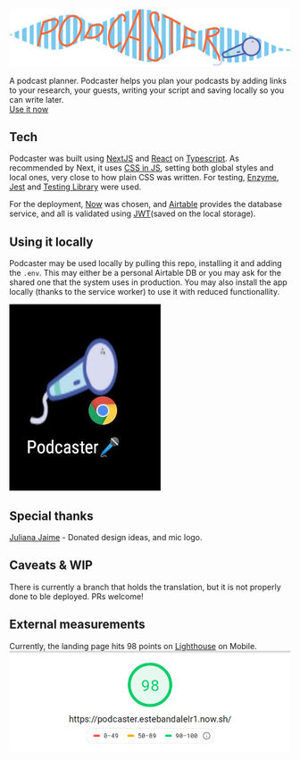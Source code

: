 ![Podcaster](./public/podcaster.png)


A podcast planner.
Podcaster helps you plan your podcasts by adding links to your research, your guests, writing your script and saving locally so you can write later.  
[Use it now](https://podcaster.estebandalelr1.now.sh)

## Tech
Podcaster was built using [NextJS](https://nextjs.org/) and [React](https://reactjs.org/) on [Typescript](https://www.typescriptlang.org/). As recommended by Next, it uses [CSS in JS](https://cssinjs.org/), setting both global styles and local ones, very close to how plain CSS was written. For testing, [Enzyme](https://airbnb.io/enzyme/), [Jest](https://jestjs.io/) and [Testing Library](https://testing-library.com/) were used. 

For the deployment, [Now](https://zeit.co/) was chosen, and [Airtable](https://airtable.com/) provides the database service, and all is validated using [JWT](https://airtable.com/)(saved on the local storage).

 ## Using it locally
 Podcaster may be used locally by pulling this repo, installing it and adding the ```.env```. This may either be a personal Airtable DB or you may ask for the shared one that the system uses in production. 
 You may also install the app locally (thanks to the service worker) to use it with reduced functionallity. 

 ![localapp](./public/desktop.jpeg)

 ## Special thanks
 [Juliana Jaime](https://github.com/PeppermintNDaisies) - Donated design ideas, and mic logo.
 
 ## Caveats & WIP
 There is currently a branch that holds the translation, but it is not properly done to ble deployed. PRs welcome!

## External measurements
Currently, the landing page hits 98 points on [Lighthouse](https://developers.google.com/speed/pagespeed/insights/?url=https%3A%2F%2Fpodcaster.estebandalelr1.now.sh%2F&tab=mobile) on Mobile.
![Lighthouse](./public/Lighthouse.png)